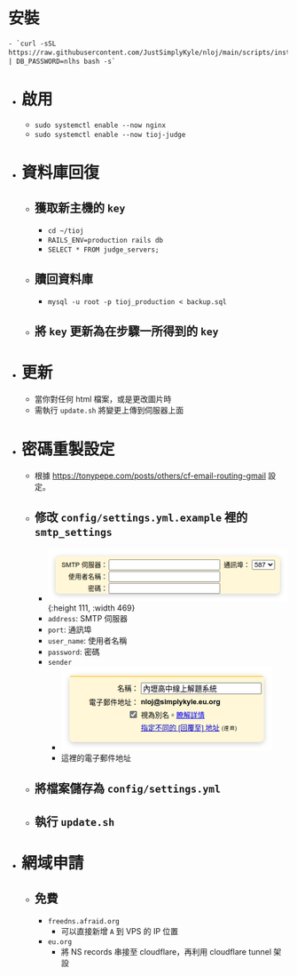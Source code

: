 # 安裝
	- `curl -sSL https://raw.githubusercontent.com/JustSimplyKyle/nloj/main/scripts/install.sh | DB_PASSWORD=nlhs bash -s`
- # 啟用
	- `sudo systemctl enable --now nginx`
	- `sudo systemctl enable --now tioj-judge`
- # 資料庫回復
	- ## 獲取新主機的 `key`
		- `cd ~/tioj`
		- `RAILS_ENV=production rails db`
		- `SELECT * FROM judge_servers;`
	- ## 贖回資料庫
		- `mysql -u root -p tioj_production < backup.sql`
	- ## 將 `key` 更新為在步驟一所得到的 `key`
- # 更新
	- 當你對任何 html 檔案，或是更改圖片時
	- 需執行 `update.sh` 將變更上傳到伺服器上面
- # 密碼重製設定
	- 根據 https://tonypepe.com/posts/others/cf-email-routing-gmail 設定。
	- ## 修改 `config/settings.yml.example` 裡的 `smtp_settings`
		- ![image.png](../assets/image_1730474196623_0.png){:height 111, :width 469}
		- `address`: SMTP 伺服器
		- `port`: 通訊埠
		- `user_name`: 使用者名稱
		- `password`: 密碼
		- `sender`
			- ![image.png](../assets/image_1730474316789_0.png)
			- 這裡的電子郵件地址
	- ## 將檔案儲存為 `config/settings.yml`
	- ## 執行 `update.sh`
- # 網域申請
	- ## 免費
		- `freedns.afraid.org`
			- 可以直接新增 `A` 到 VPS 的 IP 位置
		- `eu.org`
			- 將 NS records 串接至 cloudflare，再利用 cloudflare tunnel 架設